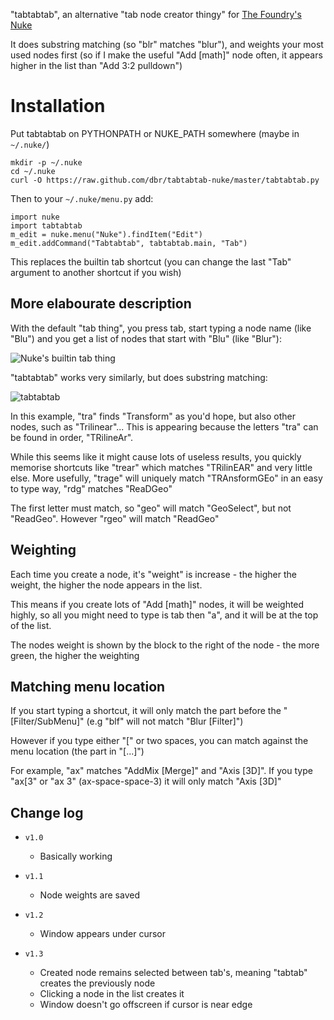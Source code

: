 "tabtabtab", an alternative "tab node creator thingy" for [The
Foundry's Nuke](http://www.thefoundry.co.uk/products/nuke)

It does substring matching (so "blr" matches "blur"), and weights your
most used nodes first (so if I make the useful "Add [math]" node
often, it appears higher in the list than "Add 3:2 pulldown")

# Installation

Put tabtabtab on PYTHONPATH or NUKE_PATH somewhere (maybe in `~/.nuke/`)

    mkdir -p ~/.nuke
    cd ~/.nuke
    curl -O https://raw.github.com/dbr/tabtabtab-nuke/master/tabtabtab.py

Then to your `~/.nuke/menu.py` add:

    import nuke
    import tabtabtab
    m_edit = nuke.menu("Nuke").findItem("Edit")
    m_edit.addCommand("Tabtabtab", tabtabtab.main, "Tab")

This replaces the builtin tab shortcut (you can change the last "Tab"
argument to another shortcut if you wish)

## More elabourate description

With the default "tab thing", you press tab, start typing a node name
(like "Blu") and you get a list of nodes that start with "Blu" (like
"Blur"):

![Nuke's builtin tab thing](https://github.com/dbr/tabtabtab-nuke/raw/master/imgs/nuke_tab.png)

"tabtabtab" works very similarly, but does substring matching:

![tabtabtab](https://github.com/dbr/tabtabtab-nuke/raw/master/imgs/tabtabtab.png)

In this example, "tra" finds "Transform" as you'd hope, but also other
nodes, such as "Trilinear"... This is appearing because the letters
"tra" can be found in order, "TRilineAr".

While this seems like it might cause lots of useless results, you
quickly memorise shortcuts like "trear" which matches "TRilinEAR" and
very little else. More usefully, "trage" will uniquely match "TRAnsformGEo"
in an easy to type way, "rdg" matches "ReaDGeo"

The first letter must match, so "geo" will match "GeoSelect", but not
"ReadGeo". However "rgeo" will match "ReadGeo"

## Weighting

Each time you create a node, it's "weight" is increase - the higher
the weight, the higher the node appears in the list.

This means if you create lots of "Add [math]" nodes, it will be
weighted highly, so all you might need to type is tab then "a", and it
will be at the top of the list.

The nodes weight is shown by the block to the right of the node - the
more green, the higher the weighting

## Matching menu location

If you start typing a shortcut, it will only match the part before the
"[Filter/SubMenu]" (e.g "blf" will not match "Blur [Filter]")

However if you type either "[" or two spaces, you can match against
the menu location (the part in "[...]")

For example, "ax" matches "AddMix [Merge]" and "Axis [3D]". If you
type "ax[3" or "ax 3" (ax-space-space-3) it will only match "Axis
[3D]"

## Change log

* `v1.0`
  * Basically working

* `v1.1`
  * Node weights are saved

* `v1.2`
  * Window appears under cursor

* `v1.3`
  * Created node remains selected between tab's, meaning "tabtab" creates the previously node
  * Clicking a node in the list creates it
  * Window doesn't go offscreen if cursor is near edge

